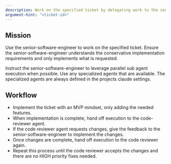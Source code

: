 ```yaml
---
description: Work on the specified ticket by delegating work to the senior-software-engineer.
argument-hint: "<ticket-id>"
---
```


## Mission

Use the senior-software-engineer to work on the specified ticket. Ensure the senior-software-engineer understands the conservative implementation requirements and only implements what is requested.

Instruct the senior-software-engineer to leverage parallel sub agent execution when possible. Use any specialized
agents that are available. The specialized agents are always defined in the projects claude settings.

## Workflow

- Implement the ticket with an MVP mindset, only adding the needed features.
- When implementation is complete, hand off execution to the code-reviewer agent.
- If the code reviewer agent requests changes, give the feedback to the senior-software-engineer to implement the changes.
- Once changes are complete, hand off execution to the code reviewer again.
- Repeat this process until the code reviewer accepts the changes and there are no HIGH priority fixes needed.
